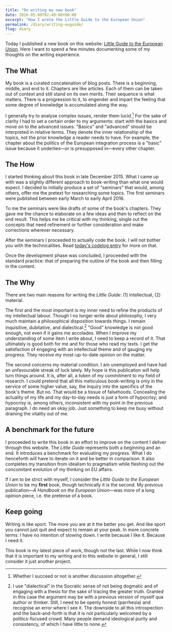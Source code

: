 ```yaml
---
title: "On writing my new book"
date: 2016-05-09T02:49:00+00:00
excerpt: "How I wrote the Little Guide to the European Union"
permalink: /diary/writing-euguide/
flag: diary
---
```

Today I published a new book on this website: [Little Guide to the European Union](/euguide/). Here I want to spend a few minutes documenting some of my thoughts on the writing experience.

## The What

My book is a curated concatenation of blog posts. There is a beginning, middle, and end to it. Chapters are like articles. Each of them can be taken out of context and still stand on its own merits. Their sequence is what matters. There is a progression to it, to engender and impart the feeling that some degree of knowledge is accumulated along the way.

I generally try to analyse complex issues, render them lucid.[^AnalysisComplexityNote] For the sake of clarity I had to set a certain order to my arguments: start with the basics and move on to the advanced issues. "Basics" and "advanced" should be interpreted in relative terms. They denote the inner relationship of the topics, not the prior knowledge a reader needs to have. For example, the chapter about the politics of the European integration process is a "basic" issue because it underlies—or is presupposed in—every other chapter.

## The How

I started thinking about this book in late December 2015. What I came up with was a slightly different approach to book-writing than what one would expect. I decided to initially produce a set of "seminars" that would, among others, offer me the pretext for researching some topics. The first seminars were published between early March to early April 2016.

To me the seminars were like drafts of some of the book's chapters. They gave me the chance to elaborate on a few ideas and then to reflect on the end result. This helps me be critical with my thinking, single out the concepts that need refinement or further consideration and make corrections wherever necessary.

After the seminars I proceeded to actually code the book. I will not bother you with the technicalities. Read [today's codelog entry](/codelog/euguide-code/) for more on that.

Once the development phase was concluded, I proceeded with the standard practice: that of preparing the outline of the book and then filling in the content.

## The Why

There are two main reasons for writing the *Little Guide*: (1) intellectual, (2) material.

The first and the most important is my inner need to refine the products of my intellectual labour. Though I no longer write about philosophy, I very much maintain a philosophical disposition towards things. I remain inquisitive, dubitative, and dialectical.[^DialecticSignification] "Good" knowledge is not good enough, not even if it gains me accolades. When I improve my understanding of some item I write about, I need to keep a record of it. That ultimately is good both for me and for those who read my texts. I get the satisfaction of engaging with an intellectual theme and of gauging my progress. They receive my most-up-to-date opinion on the matter.

The second concerns my material condition. I am unemployed and have had an unfavourable streak of luck lately. My hope is this publication will help turn things around. It is, after all, a token of my commitment to my field of research. I could pretend that all this meticulous book-writing is only in the service of some higher value, say, the inquiry into the specifics of the book's theme. But no. That would be a tissue of falsehoods. Concealing the actuality of my life and my day-to-day needs is just a form of hypocrisy; and hypocrisy is, among others, inconsistent with my point in the previous paragraph. I do need an okay job. Just something to keep me busy without draining the vitality out of me.

## A benchmark for the future

I proceeded to write this book in an effort to improve on the content I deliver through this website. The *Little Guide* represents both a beginning and an end. It introduces a benchmark for evaluating my progress. What I do henceforth will have to iterate on it and be better in comparison. It also completes my transition from idealism to pragmatism while fleshing out the concomitant evolution of my thinking on EU affairs.

If I am to be strict with myself, I consider the *Little Guide to the European Union* to be my **first** book, though technically it is the second. My previous publication—*A Handbook on the European Union*—was more of a long opinion piece, i.e. the pretense of a book.

## Keep going

Writing is like sport. The more you are at it the better you get. And like sport you cannot just quit and expect to remain at your peak. In more concrete terms: I have no intention of slowing down. I write because I like it. Because I need it.

This book is my latest piece of work, though not the last. While I now think that it is important to my writing and to this website in general, I still consider it just another project.

[^AnalysisComplexityNote]: Whether I succeed or not is another discussion altogether.

[^DialecticSignification]: I use "dialectical" in the Socratic sense of not being dogmatic and of engaging with a thesis for the sake of tracing the greater truth. Granted in this case the argument may be with a previous version of myself qua author or thinker. Still, I need to be openly honest (parrhesia) and recognise an error where I see it. The downside to all this introspection and the back-and-forth is that it is not particularly welcomed by a politics-focused crowd. Many people demand ideological purity and consistency, of which I have little to none.
